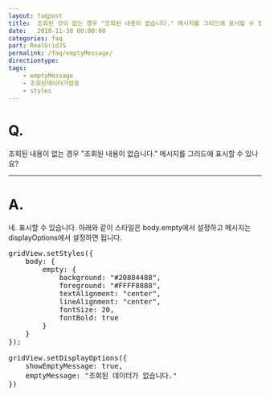 ```yaml
---
layout: faqpost
title:  조회된 것이 없는 경우 "조회된 내용이 없습니다." 메시지를 그리드에 표시할 수 있나요?
date:   2018-11-30 00:00:00
categories: faq
part: RealGridJS
permalink: /faq/emptyMessage/
directiontype: 
tags:
    - emptyMessage
    - 조회된데이터가없음
    - styles
---
```


# Q.

조회된 내용이 없는 경우 "조회된 내용이 없습니다." 메시지를 그리드에 표시할 수 있나요?

---

# A.

네. 표시할 수 있습니다. 아래와 같이 스타일은 body.empty에서 설정하고 메시지는 displayOptions에서 설정하면 됩니다.   

<pre class="prettyprint">
gridView.setStyles({ 
	body: { 
		empty: { 
			background: "#20884488", 
			foreground: "#FFFF8888", 
			textAlignment: "center", 
			lineAlignment: "center", 
			fontSize: 20, 
			fontBold: true 
		} 
	} 
});

gridView.setDisplayOptions({
    showEmptyMessage: true,
    emptyMessage: "조회된 데이터가 없습니다."
})
</pre>
